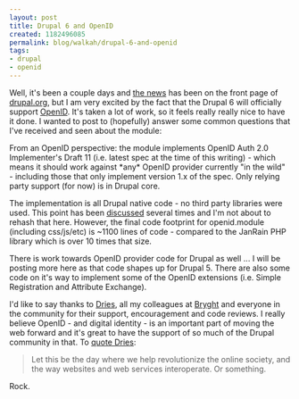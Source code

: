 ```yaml
--- 
layout: post
title: Drupal 6 and OpenID
created: 1182496085
permalink: blog/walkah/drupal-6-and-openid
tags: 
- drupal
- openid
---
```

<p>Well, it's been a couple days and <a href="http://drupal.org/node/152893">the news</a> has been on the front page of <a href="http://drupal.org/">drupal.org</a>, but I am very excited by the fact that the Drupal 6 will officially support <a href="http://openid.net/">OpenID</a>. It's taken a lot of work, so it feels really really nice to have it done. I wanted to post to (hopefully) answer some common questions that I've received and seen about the module:</p>
<p>From an OpenID perspective: the module implements OpenID Auth 2.0 Implementer's Draft 11 (i.e. latest spec at the time of this writing) - which means it should work against *any* OpenID provider currently "in the wild" - including those that only implement version 1.x of the spec. Only relying party support (for now) is in Drupal core.</p> 
<p>The implementation is all Drupal native code - no third party libraries were used. This point has been <a href="http://openid.net/pipermail/general/2007-May/002357.html">discussed</a> several times and I'm not about to rehash that here. However, the final code footprint for openid.module (including css/js/etc) is ~1100 lines of code - compared to the JanRain PHP library which is over 10 times that size.</p>
<p>There is work towards OpenID provider code for Drupal as well ... I will be posting more here as that code shapes up for Drupal 5. There are also some  code on it's way to implement some of the OpenID extensions (i.e. Simple Registration and Attribute Exchange).</p>
<p>I'd like to say thanks to <a href="http://buytaert.net/">Dries</a>, all my colleagues at <a href="http://www.bryght.com/">Bryght</a> and everyone in the community for their support, encouragement and code reviews. I really believe OpenID - and digital identity - is an important part of moving the web forward and it's great to have the support of so much of the Drupal community in that. To <a href="http://drupal.org/cvs?commit=70639">quote Dries</a>:</p>
<blockquote>
Let this be the day where we help revolutionize the online society, and the way websites and web services interoperate.  Or something.
</blockquote>
<p>Rock.</p>
